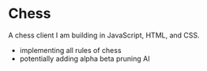 # Chess
A chess client I am building in JavaScript, HTML, and CSS. 
- implementing all rules of chess
- potentially adding alpha beta pruning AI
